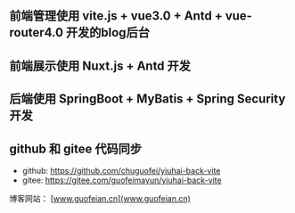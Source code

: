 


## 前端管理使用 vite.js + vue3.0 + Antd + vue-router4.0 开发的blog后台

## 前端展示使用 Nuxt.js + Antd 开发

## 后端使用 SpringBoot + MyBatis + Spring Security 开发

## github 和 gitee 代码同步

 - github: https://github.com/chuguofei/yiuhai-back-vite
 - gitee: https://gitee.com/guofeimayun/yiuhai-back-vite

博客网站： [www.guofeian.cn](www.guofeian.cn)
